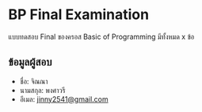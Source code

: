 # BP Final Examination

แบบทดสอบ Final ของครอส Basic of Programming มีทั้งหมด x ข้อ

## ข้อมูลผู้สอบ

- ชื่อ: จิณณา
- นามสกุล: พงศาวรี
- อีเมล: jinny2541@gmail.com
